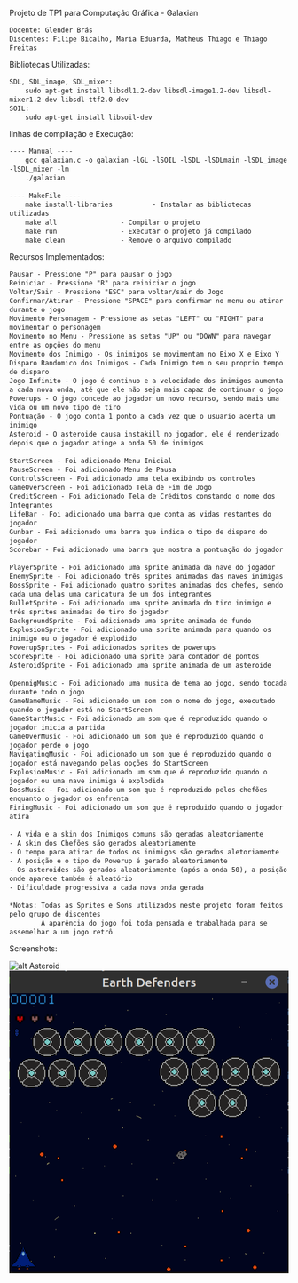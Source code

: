 Projeto de TP1 para Computação Gráfica - Galaxian

	Docente: Glender Brás
	Discentes: Filipe Bicalho, Maria Eduarda, Matheus Thiago e Thiago Freitas


Bibliotecas Utilizadas:

	SDL, SDL_image, SDL_mixer: 
		sudo apt-get install libsdl1.2-dev libsdl-image1.2-dev libsdl-mixer1.2-dev libsdl-ttf2.0-dev 
	SOIL: 
		sudo apt-get install libsoil-dev


linhas de compilação e Execução:

	---- Manual ----
		gcc galaxian.c -o galaxian -lGL -lSOIL -lSDL -lSDLmain -lSDL_image -lSDL_mixer -lm
		./galaxian

	---- MakeFile ----
		make install-libraries  		- Instalar as bibliotecas utilizadas
		make all				- Compilar o projeto
		make run				- Executar o projeto já compilado
		make clean				- Remove o arquivo compilado


Recursos Implementados:

	Pausar - Pressione "P" para pausar o jogo
	Reiniciar - Pressione "R" para reiniciar o jogo
	Voltar/Sair - Pressione "ESC" para voltar/sair do Jogo
	Confirmar/Atirar - Pressione "SPACE" para confirmar no menu ou atirar durante o jogo
	Movimento Personagem - Pressione as setas "LEFT" ou "RIGHT" para movimentar o personagem
	Movimento no Menu - Pressione as setas "UP" ou "DOWN" para navegar entre as opções do menu
	Movimento dos Inimigo - Os inimigos se movimentam no Eixo X e Eixo Y
	Disparo Randomico dos Inimigos - Cada Inimigo tem o seu proprio tempo de disparo
	Jogo Infinito - O jogo é continuo e a velocidade dos inimigos aumenta a cada nova onda, até que ele não seja mais capaz de continuar o jogo
	Powerups - O jogo concede ao jogador um novo recurso, sendo mais uma vida ou um novo tipo de tiro
	Pontuação - O jogo conta 1 ponto a cada vez que o usuario acerta um inimigo
	Asteroid - O asteroide causa instakill no jogador, ele é renderizado depois que o jogador atinge a onda 50 de inimigos

	StartScreen - Foi adicionado Menu Inicial
	PauseScreen - Foi adicionado Menu de Pausa
	ControlsScreen - Foi adicionado uma tela exibindo os controles
	GameOverScreen - Foi adicionado Tela de Fim de Jogo
	CreditScreen - Foi adicionado Tela de Créditos constando o nome dos Integrantes
	LifeBar	- Foi adicionado uma barra que conta as vidas restantes do jogador
	Gunbar - Foi adicionado uma barra que indica o tipo de disparo do jogador
	Scorebar - Foi adicionado uma barra que mostra a pontuação do jogador

	PlayerSprite - Foi adicionado uma sprite animada da nave do jogador
	EnemySprite - Foi adicionado três sprites animadas das naves inimigas
	BossSprite - Foi adicionado quatro sprites animadas dos chefes, sendo cada uma delas uma caricatura de um dos integrantes
	BulletSprite - Foi adicionado uma sprite animada do tiro inimigo e três sprites animadas de tiro do jogador
	BackgroundSprite - Foi adicionado uma sprite animada de fundo 
	ExplosionSprite - Foi adicionado uma sprite animada para quando os inimigo ou o jogador é explodido
	PowerupSprites - Foi adicionados sprites de powerups
	ScoreSprite - Foi adicionado uma sprite para contador de pontos
	AsteroidSprite - Foi adicionado uma sprite animada de um asteroide

	OpennigMusic - Foi adicionado uma musica de tema ao jogo, sendo tocada durante todo o jogo
	GameNameMusic - Foi adicionado um som com o nome do jogo, executado quando o jogador está no StartScreen
	GameStartMusic - Foi adicionado um som que é reproduzido quando o jogador inicia a partida
	GameOverMusic - Foi adicionado um som que é reproduzido quando o jogador perde o jogo
	NavigatingMusic - Foi adicionado um som que é reproduzido quando o jogador está navegando pelas opções do StartScreen
	ExplosionMusic - Foi adicionado um som que é reproduzido quando o jogador ou uma nave inimiga é explodida
	BossMusic - Foi adicionado um som que é reproduzido pelos chefões enquanto o jogador os enfrenta
	FiringMusic - Foi adicionado um som que é reproduido quando o jogador atira

	- A vida e a skin dos Inimigos comuns são geradas aleatoriamente
	- A skin dos Chefões são gerados aleatoriamente
	- O tempo para atirar de todos os inimigos são gerados aletoriamente
	- A posição e o tipo de Powerup é gerado aleatoriamente
	- Os asteroides são gerados aleatoriamente (após a onda 50), a posição onde aparece também é aleatório
	- Dificuldade progressiva a cada nova onda gerada
	
	*Notas: Todas as Sprites e Sons utilizados neste projeto foram feitos pelo grupo de discentes
			A aparência do jogo foi toda pensada e trabalhada para se assemelhar a um jogo retrô

Screenshots:

![alt Asteroid](https://github.com/matheustheus27/galaxian-EarthDefenders/blob/master/Screenshots/StartScreen.pngraw=true=80x20 ) ![alt Asteroid](https://github.com/matheustheus27/galaxian-EarthDefenders/blob/master/Screenshots/Asteroid.png?raw=true=100x20) 

	
